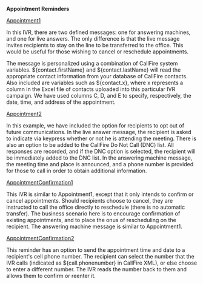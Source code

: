 <strong>Appointment Reminders</strong>


<a href="https://github.com/CallFire/callfire-ivr-samples/blob/master/Appointment%20Reminders/Appointment1.xml">Appointment1</a>

In this IVR, there are two defined messages: one for answering machines, and one for live answers. The only difference is that the live message invites recipients to stay on the line to be transferred to the office. This would be useful for those wishing to cancel or reschedule appointments.

The message is personalized using a combination of CallFire system variables. ${contact.firstName} and ${contact.lastName} will read the appropriate contact information from your database of CallFire contacts. Also included are variables such as ${contact.x}, where x represents a column in the Excel file of contacts uploaded into this particular IVR campaign. We have used columns C, D, and E to specify, respectively, the date, time, and address of the appointment.

<a href="https://github.com/CallFire/callfire-ivr-samples/blob/master/Appointment%20Reminders/Appointment2.xml">Appointment2</a>

In this example, we have included the option for recipients to opt out of future communications. In the live answer message, the recipient is asked to indicate via keypress whether or not he is attending the meeting. There is also an option to be added to the CallFire Do Not Call (DNC) list. All responses are recorded, and if the DNC option is selected, the recipient will be immediately added to the DNC list. In the answering machine message, the meeting time and place is announced, and a phone number is provided for those to call in order to obtain additional information.

<a href="https://github.com/CallFire/callfire-ivr-samples/blob/master/Appointment%20Reminders/AppointmentConfirmation1.xml">AppointmentConfirmation1</a>

This IVR is similar to Appointment1, except that it only intends to confirm or cancel appointments. Should recipients choose to cancel, they are instructed to call the office directly to reschedule (there is no automatic transfer). The business scenario here is to encourage confirmation of existing appointments, and to place the onus of rescheduling on the recipient. The answering machine message is similar to Appointment1.

<a href="https://github.com/CallFire/callfire-ivr-samples/blob/master/Appointment%20Reminders/AppointmentConfirmation2.xml">AppointmentConfirmation2</a>

This reminder has an option to send the appointment time and date to a recipient's cell phone number. The recipient can select the number that the IVR calls (indicated as ${call.phonenumber} in CallFire XML), or else choose to enter a different number. The IVR reads the number back to them and allows them to confirm or reenter it.
